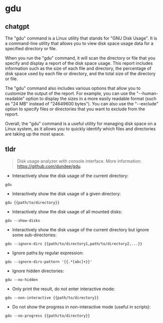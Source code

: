 # gdu 
## chatgpt 
The "gdu" command is a Linux utility that stands for "GNU Disk Usage". It is a command-line utility that allows you to view disk space usage data for a specified directory or file.

When you run the "gdu" command, it will scan the directory or file that you specify and display a report of the disk space usage. This report includes information such as the size of each file and directory, the percentage of disk space used by each file or directory, and the total size of the directory or file.

The "gdu" command also includes various options that allow you to customize the output of the report. For example, you can use the "--human-readable" option to display the sizes in a more easily readable format (such as "24 MB" instead of "24649600 bytes"). You can also use the "--exclude" option to specify files or directories that you want to exclude from the report.

Overall, the "gdu" command is a useful utility for managing disk space on a Linux system, as it allows you to quickly identify which files and directories are taking up the most space. 

## tldr 
 
> Disk usage analyzer with console interface.
> More information: <https://github.com/dundee/gdu>.

- Interactively show the disk usage of the current directory:

`gdu`

- Interactively show the disk usage of a given directory:

`gdu {{path/to/directory}}`

- Interactively show the disk usage of all mounted disks:

`gdu --show-disks`

- Interactively show the disk usage of the current directory but ignore some sub-directories:

`gdu --ignore-dirs {{path/to/directory1,path/to/directory2,...}}`

- Ignore paths by regular expression:

`gdu --ignore-dirs-pattern '{{.*[abc]+}}'`

- Ignore hidden directories:

`gdu --no-hidden`

- Only print the result, do not enter interactive mode:

`gdu --non-interactive {{path/to/directory}}`

- Do not show the progress in non-interactive mode (useful in scripts):

`gdu --no-progress {{path/to/directory}}`
